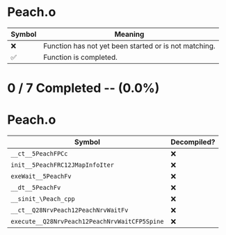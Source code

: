 # Peach.o
| Symbol | Meaning 
| ------------- | ------------- 
| :x: | Function has not yet been started or is not matching. 
| :white_check_mark: | Function is completed. 


# 0 / 7 Completed -- (0.0%)
# Peach.o
| Symbol | Decompiled? |
| ------------- | ------------- |
| `__ct__5PeachFPCc` | :x: |
| `init__5PeachFRC12JMapInfoIter` | :x: |
| `exeWait__5PeachFv` | :x: |
| `__dt__5PeachFv` | :x: |
| `__sinit_\Peach_cpp` | :x: |
| `__ct__Q28NrvPeach12PeachNrvWaitFv` | :x: |
| `execute__Q28NrvPeach12PeachNrvWaitCFP5Spine` | :x: |
